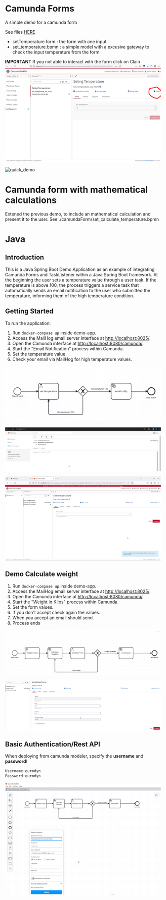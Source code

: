 


# Camunda Forms

A simple demo for a camunda form

See files [HERE](./camundaForm/)
- setTemperature.form : the form with one input
- set_temperature.bpmn : a simple model with a excusive gateway to check the input temperature from the form

**IMPORTANT** If you not able to interact with the form click on Clain
![claim_sreenshoot](./camundaForm/claim.png)

![quick_demo](./camundaForm/camunda_form.gif)

# Camunda form with mathematical calculations

Extened the previous demo, to include an mathematical calculation and present it to the user.
See ./camundaForm/set_calculate_temperature.bpmn

# Java 
## Introduction
This is a Java Spring Boot Demo Application as an example of integrating Camunda Forms and TaskListener within a Java Spring Boot framework.
At the beginning the user sets a temperature value through a user task.
If the temperature is above 100, the process triggers a service task that automatically sends an email notification to the user who submitted the temperature, informing them of the high temperature condition.

## Getting Started

To run the application:

1. Run `docker-compose up` inside demo-app.
2. Access the MailHog email server interface at [http://localhost:8025/](http://localhost:8025/).
3. Open the Camunda interface at [http://localhost:8080/camunda/](http://localhost:8080/camunda/).
4. Start the "Email Notification" process within Camunda.
5. Set the temperature value.
6. Check your email via MailHog for high temperature values.


![Process Diagram](demo-app/src/main/resources/process-diagram.png)

![MailHog Example](demo-app/src/main/resources/mailhog-example.png)

![Form Example](demo-app/src/main/resources/form.png)

## Demo Calculate weight
1. Run `docker-compose up` inside demo-app.
2. Access the MailHog email server interface at [http://localhost:8025/](http://localhost:8025/).
3. Open the Camunda interface at [http://localhost:8080/camunda/](http://localhost:8080/camunda/).
4. Start the "Weight In Kilos" process within Camunda.
5. Set the form values.
6. If you don't accept check again the values.
7. When you accept an email should send.
8. Process ends

![Process Diagram](demo-app/src/main/resources/calculate-weight-process.png)

![Variables Form](demo-app/src/main/resources/variables-form.png)

## Basic Authentication/Rest API

When deploying from camunda modeler, specify the **username** and **password**!
```text
Username:eurodyn
Password:eurodyn
```

![Authentication](demo-app/src/main/resources/authentication.png)




